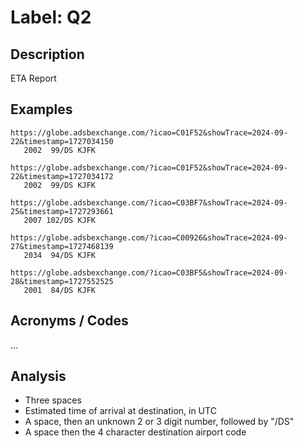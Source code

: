 # Label: Q2

## Description

ETA Report

## Examples

```
https://globe.adsbexchange.com/?icao=C01F52&showTrace=2024-09-22&timestamp=1727034150
   2002  99/DS KJFK

https://globe.adsbexchange.com/?icao=C01F52&showTrace=2024-09-22&timestamp=1727034172
   2002  99/DS KJFK

https://globe.adsbexchange.com/?icao=C03BF7&showTrace=2024-09-25&timestamp=1727293661
   2007 102/DS KJFK

https://globe.adsbexchange.com/?icao=C00926&showTrace=2024-09-27&timestamp=1727468139
   2034  94/DS KJFK

https://globe.adsbexchange.com/?icao=C03BF5&showTrace=2024-09-28&timestamp=1727552525
   2001  84/DS KJFK
```

## Acronyms / Codes

...

## Analysis

* Three spaces
* Estimated time of arrival at destination, in UTC
* A space, then an unknown 2 or 3 digit number, followed by "/DS"
* A space then the 4 character destination airport code
